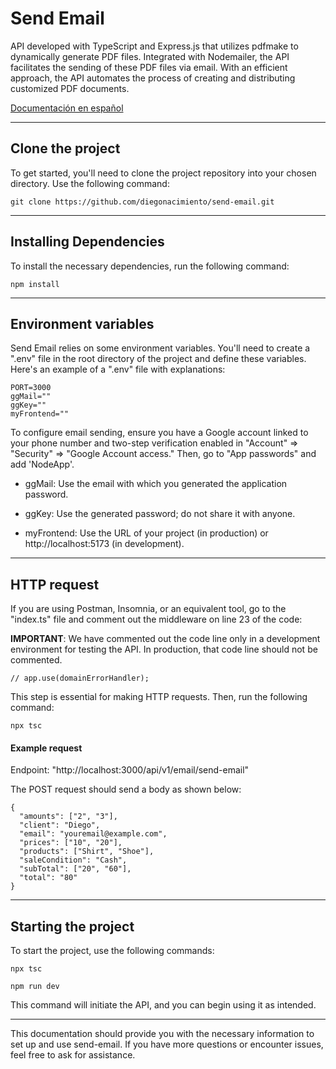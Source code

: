# Send Email
API developed with TypeScript and Express.js that utilizes pdfmake to dynamically generate PDF files. Integrated with Nodemailer, the API facilitates the sending of these PDF files via email. With an efficient approach, the API automates the process of creating and distributing customized PDF documents.

[Documentación en español](README-es.md)

***

## Clone the project
To get started, you'll need to clone the project repository into your chosen directory. Use the following command:

```git clone https://github.com/diegonacimiento/send-email.git```

***

## Installing Dependencies
To install the necessary dependencies, run the following command:

``` npm install ```

***

## Environment variables
Send Email relies on some environment variables. You'll need to create a ".env" file in the root directory of the project and define these variables. Here's an example of a ".env" file with explanations:
```
PORT=3000
ggMail=""
ggKey=""
myFrontend=""
```

To configure email sending, ensure you have a Google account linked to your phone number and two-step verification enabled in "Account" ⇒ "Security" ⇒ "Google Account access." Then, go to "App passwords" and add 'NodeApp'.

- ggMail: Use the email with which you generated the application password.

- ggKey: Use the generated password; do not share it with anyone.

- myFrontend: Use the URL of your project (in production) or http://localhost:5173 (in development).


***

## HTTP request
If you are using Postman, Insomnia, or an equivalent tool, go to the "index.ts" file and comment out the middleware on line 23 of the code:

**IMPORTANT**: We have commented out the code line only in a development environment for testing the API. In production, that code line should not be commented.

``` // app.use(domainErrorHandler); ```

This step is essential for making HTTP requests. Then, run the following command:

```npx tsc ```

#### Example request

Endpoint: "http://localhost:3000/api/v1/email/send-email"

The POST request should send a body as shown below:

``` 
{
  "amounts": ["2", "3"],
  "client": "Diego",
  "email": "youremail@example.com",
  "prices": ["10", "20"],
  "products": ["Shirt", "Shoe"],
  "saleCondition": "Cash",
  "subTotal": ["20", "60"],
  "total": "80"
}

```

***

## Starting the project
To start the project, use the following commands:

```npx tsc```

```npm run dev```

This command will initiate the API, and you can begin using it as intended.

***

This documentation should provide you with the necessary information to set up and use send-email. If you have more questions or encounter issues, feel free to ask for assistance.

